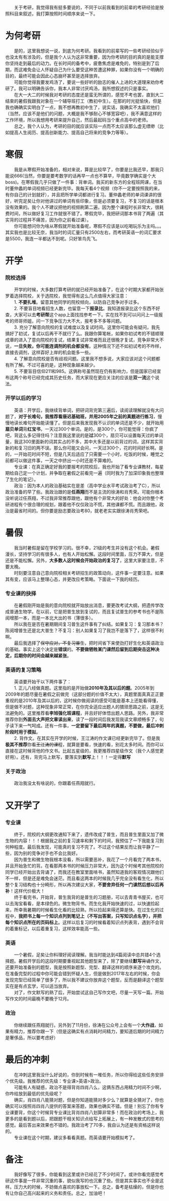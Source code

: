 &emsp;&emsp;关于考研，我觉得我有挺多要说的，不同于以前我看到的前辈的考研经验是按照科目来叙述，我打算按照时间顺序来说一下。    
# 为何考研  
&emsp;&emsp;是的，这里我想说一说，到底为何考研。我看到的前辈写的一些考研经验似乎也没太有有涉及的，但是我个人认为这非常重要，因为你考研的目的真的是能支撑你坚持走到最后的动力。在长时间的备考中，疲惫焦虑是难免的，特别是到了后期，而这难免会让人怀疑自己为什么要受这种苦遭这种罪，如果你没有一个明确的目的，最终可能会因此心态崩坏甚至是选择放弃。  
&emsp;&emsp;可能你觉得我要发鸡汤了，要说一些好听的励志的催人上进的大道理来劝你考研了。我可以明确告诉你，我本人非常讨厌鸡汤，我所想叙述的只是事实。  
&emsp;&emsp;在大一大二的时候我对考研的态度还是蛮无所谓的，感觉不考也罢，直到大二结束的暑假我跟我对象在一个辅导班打工（教初中生）。在那的时光挺愉快，但是我也确确实实明白了一点，我不想再教初中生了，说实话，我确实不太喜欢他们（当然，应该不是他们的问题，大概是我不够耐心不够宽容吧），我不满意这样的工作环境，所以我想用考研来提升自己，然后最起码当个重点高中的老师。  
&emsp;&emsp;总之，我个人认为，考研的目的就应该实际一点而不太应该那么虚无缥缈（比如提高人生阅历、提高创新能力、提高自己将来的竞争力等等）。
# 寒假   
&emsp;&emsp;我是从寒假开始准备的，相对来说，算是比较早了，你要是比我还早，那我只能说666(当然，你要是要考数学的话再早一点也不算早，毕竟数学确实是个大boss)。在寒假我几乎只做了一件事：背单词。我买的新东方的全程班网课，在当时董仲蠡的单词视频已经更新完毕。我每天看4个视频（你不一定要按照我的来，有你自己的计划就好），并且把所学单词都进行复习。董仲蠡老师的单词课讲的很好，听完足矣让你对他讲过的单词有些印象，但是必须要复习，不复习的话是根本没有效果的。我个人不建议把他的视频刷第二遍，因为整个课程时长非常大，很耗费时间，所以做好复习工作就很不错了。寒假完毕，我把研词那本书背了两遍（其实背的过程并不痛苦，因为你之前看过课）。  
&emsp;&emsp;你可能想问你为啥从寒假就开始准备呢，寒假不应该是以吃喝玩乐为主吗。。。其实我也是比较无奈，我当时的词汇量只有2500左右，而考研英语一的词汇要求是5500，我连一半都达不到呢。只好笨鸟先飞。
# 开学    
### 院校选择
&emsp;&emsp;开学的时候，大多数打算考研的就已经开始准备了，在这个时期大家都开始张罗着选择院校，关于选院校，我觉得有这么几点值得大家注意：  
&emsp;&emsp;1. **不要扎堆**。留意其他同学的院校倾向，以防自己竞争对手过多。  
&emsp;&emsp;2. 不要盲目地看招生人数，也留意一下**报录比**。我知道报录比这个东西不好查，大家可以去**考研帮**这个app上面找找参考一下。实在找不到可以问问上一级报考的师哥师姐，问一下竞争压力大不大，报考多不多等问题。  
&emsp;&emsp;3. 充分了解意向院校的复试难度以及复试时间。这里你可能会有疑问，我先搞好了初试，复试以后再干不就行了么。我跟你算笔帐，如果你初试考的不错顺理成章的进入了意向院校的复试，结果复试非常难而且还很晚才复试，竞争非常大不说，**一旦失败，你可能连调剂的机会都没有**。这种情况下还不如初试考的不咋样，直接去调剂，这样孬好上岸的机会能多一些。  
&emsp;&emsp;4. 了解意向院校是否有歧视问题。这里我不想多说，大家应该对这个问题都有所了解。不过可喜的是，这种现象越来越少。  
&emsp;&emsp;5. 不要盲目信仰211和985。这俩称号虽然现在仍有影响力，但是国家已经宣布这两个称号已经完成其历史任务，而大家现在更应关注的应该是**双一流**这个说法。  
### 开学以后的学习
&emsp;&emsp;英语：开学后，我继续背单词，把研词背完第三遍后，读阅读理解就没有大问题了，**对于长难句，我推荐看唐迟基础班，并用2005年之前的真题进行练习**，慢慢地读长难句开始能读懂了。但是后来我发现我不认识的单词还是不少，就开始用**扇贝单词**背**红宝书**，一天过300个单词。是的，是300个，你可能觉得：你疯了吧，背这么多记得住吗？注意我这里说的是**过**300个，扇贝可以设置每天过的单词量，我这300里面新的词其实占的不多，其中大多还是以前背过的词，这样其实背新的和复习旧的两不误。那么你可能又会问，一天过300个，花的时间好长啊。是的，一开始花时间不短，但是几天后适应了只需要一个小时，吃饭的时候，睡觉之前都可以做这件事，一天之中挤出一小时还是不算难的。  
&emsp;&emsp;专业课：在真正确定好我的要报考的院校后，我也开始了看专业课教材，每星期给自己定一个计划，并争取在暑假之前看完一遍（同时我为了加深印象我也整理了生化的笔记）。  
&emsp;&emsp;政治：因为本人的政治基础实在是差（高中学业水平考试政治考了C），所以政治准备的早了些。我政治跟的是**任燕翔**而不是主流的徐涛和肖秀荣。可能你根本没听说过任燕翔，不过我非常推荐跟他，跟他有个非常大的好处：他会对你整个考研进程有个很合理的规划，跟着他不仅仅政治不慌，其他课都不慌。而且跟他，政治是最省时间的。但你要是励志要政治考80，就老老实实跟徐涛肖秀荣吧。  
# 暑假  
&emsp;&emsp;我当时暑假是留在学校学习的。很不幸，21级的考生并没有这个机会。暑假漫长，坚持学习的有很多人，也有人开始松懈。这段时间里面，压力不算大，但是还是不能松懈。另外，**大多数人这时候会开始政治的复习了**，这里大家要注意，不要太晚。  
&emsp;&emsp;时刻要注意自己意向院校相关考研招生的政策动向，这件事一定要注意。如果其有变，应该马上整理心态，并更改应考策略。下面说一下我的经历。    
### 专业课的抉择
&emsp;&emsp;在暑假刚开始是我的意向院校就开始放出消息，要更改考试大纲，把遗传学改成普通生物学。在以前，它是把普生放到复试的，而且复试普生的参考书也不是陈阅增那一本，而是一本北大出的书（薄很多）。  
&emsp;&emsp;所以我在是否在暑期期间复习普生这件事有了纠结。如果复习：复习那本书？陈阅增普生还是北大普生？不复习：别人如果复习了我岂不是落下了，这样很不利啊。  
&emsp;&emsp;最后我选择了~~保守应对，不复习普生~~，把时间省下来使劲打好生化和英语政治的基础。事实上这个决定是**错误**的。**不要做牺牲某门课然后留到后期突击这种决定，后期你的时间会越来越紧张**。
### 英语的复习策略  
&emsp;&emsp;英语要开始干以下两件事了：  
&emsp;&emsp;1. 正儿八经做真题。这里指的是开始做**2010年及其以后的题**。2005年到2009年的题尽量在暑假之前做完（这部分题的价值不太大），真题里面真真正正要重视的是2010年及其以后的，这时候你做阅读的感受可能是基本上还能看得懂，但是做不对题，这种现象非常正常，在你完全适应出题人的猥琐思路之前，这是无法避免的。这里推荐看**李旭强化班课程**，并且好好体悟出题人思路。另外，我非常推荐你到**外面去大声把文章读出来**，读了一段时间后我发现我读文章顺畅多了，句子读下来一气呵成。还有一件事，**一定要留下最后两年的真题，不要做，最后冲刺阶段时用于模拟**。  
&emsp;&emsp;2. 背作文。在其实在开学的时候，王江涛的作文课已经更新完毕了。但是我**极其不推荐**你看~~王江涛的课程~~，就算是要看，快速的看，别花太多时间。而你可以直接在这时候背他的作文书。比起五星级的，我更推荐四星级作文（我个人感觉更好用）。还有，背完马上默写，要落实到**默写**上！！！一定得**默写**   
### 关于政治  
&emsp;&emsp;政治我没太有啥说的，你跟着任燕翔就行。
# 又开学了   
### 专业课
&emsp;&emsp;终于，院校的大纲更改通知下来了，遗传改成了普生，而且普生里面又加了微生物的内容！！！根据我之前的复习速率和剩下的时间，我预估了一下我能复习到何种程度。最后我发现，可能真的复习不完了。不过这个结果反而让我平静了一些，因为别的竞争对手也不会比我好。  
&emsp;&emsp;因为普生和微生物我根本没看，所以需要恶补，我花了一个月看完了两本书，并且开始急忙的背。在看那两本书的时候压力非常大，因为这个时候考其他院校的同学已经开始出去背诵了，而我还在教室里面啃书，虽然知道我的客观情况跟他们不一样，但是还是难免会迷茫。而且看这两本的时候我几乎完全没有看生化，所以整个复习结构也十分畸形，所以再次建议大家，**不要舍弃任何一门课然后想以后再补**！这样代价极大！  
&emsp;&emsp;终于看完书，开始背，普生我背的是普生的习题册，可以去青青书屋买，也可以去淘宝看看，是本绿色的。微生物背书。而生化我开始快速的过，以快速捡起来，所幸我暑期的时候看生化看的比较熟，所以捡起来得还算是快。在过生化的过程中，**我把书上每一个知识点列到笔记上（不写出答案，只写知识点名字），并把每个知识点所在的页码标上**。这样以后复习的时候看着知识点列表背，遇到不会背的着重标记，以后着重复习，这样效率能高一些。  
### 英语  
&emsp;&emsp;一个暑假，足矣让你料理好阅读理解。我当时能达到4篇阅读中总共错4个选择题。暑假开学后的这段时期要重视起其他题型来了，除了要继续**默写**~~背诵~~作文，还要开始准备别的题型，我是按照新题型、完型、翻译这样的顺序来逐个攻克的。在准备完型的过程中你可能会错到怀疑人生，但是做到2017年左右的时候，你会发现完型已经简单了很多了，所以我不建议你放弃这个题型，反而是翻译这个题型实在是有点玄学，可以适当放弃。   
&emsp;&emsp;对了，作文默写的熟了后，开始尝试这自己写作文吧，尽量一天写一篇。开始写作文的时间最晚不要晚于12月。
### 政治  
&emsp;&emsp;你继续跟任燕翔就行。另外到了11月份，徐涛在公众号上会有一个**大作战**，如果有精力，推荐你跟一下（但是这确实有点消耗时间精力，要知道后期的时间精力是奢侈品，所以要考虑好）  
# 最后的冲刺  
&emsp;&emsp;在冲刺这里我没什么好说的，你到时候有一堆任务，所以你得给这些任务安排个优先级。我推荐的优先级：专业课>英语>政治。  
&emsp;&emsp;可能有人有疑惑，政治不是得背肖四肖八么，这俩东西占用精力时间不少啊，你咋给放到最低的优先级呢？  
&emsp;&emsp;确实，肖四肖八能猜对题，但是你知道能猜对多少么？就算是全猜对了，你也确实可以按照肖四肖八提供的答案来答题，效果也确实不错。但是！别忘了你有专业课要背，你这个时候背专业课比背肖四肖八划算非常多！而在政治的考场上，我更多的是看到题以后，把跟题干相关知识点给写上拓展上，有一种发散式的思考的感觉。最后答出来效果也不错的。我政治考了70多，我自认为还是有资格这样说的。  
&emsp;&emsp;专业课在这个时期，建议多看看真题。而英语要开始模拟考了。  
# 备注  
&emsp;&emsp;我好像写了很多，你能看到这里或许已经花了不少时间了。或许你看完感觉考研这件事是一件非常沉重的事，貌似我写的也沉重了些。但是其实事实也不全是这样。压力大的时候，不妨做点喜欢的事放松一下。总之，备考是枯燥的，但是你也有让你自己高兴起来的义务和责任。总之，加油吧！
